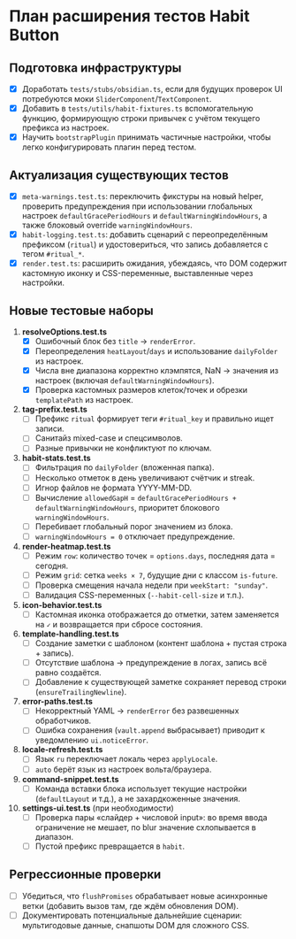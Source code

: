 # План расширения тестов Habit Button

## Подготовка инфраструктуры
- [x] Доработать `tests/stubs/obsidian.ts`, если для будущих проверок UI потребуются моки `SliderComponent`/`TextComponent`.
- [x] Добавить в `tests/utils/habit-fixtures.ts` вспомогательную функцию, формирующую строки привычек с учётом текущего префикса из настроек.
- [x] Научить `bootstrapPlugin` принимать частичные настройки, чтобы легко конфигурировать плагин перед тестом.

## Актуализация существующих тестов
- [x] `meta-warnings.test.ts`: переключить фикстуры на новый helper, проверить предупреждения при использовании глобальных настроек `defaultGracePeriodHours` и `defaultWarningWindowHours`, а также блоковый override `warningWindowHours`.
- [x] `habit-logging.test.ts`: добавить сценарий с переопределённым префиксом (`ritual`) и удостовериться, что запись добавляется с тегом `#ritual_*`.
- [x] `render.test.ts`: расширить ожидания, убеждаясь, что DOM содержит кастомную иконку и CSS-переменные, выставленные через настройки.

## Новые тестовые наборы
1. **resolveOptions.test.ts**
   - [x] Ошибочный блок без `title` → `renderError`.
   - [x] Переопределения `heatLayout`/`days` и использование `dailyFolder` из настроек.
   - [x] Числа вне диапазона корректно клэмпятся, NaN → значения из настроек (включая `defaultWarningWindowHours`).
   - [x] Проверка кастомных размеров клеток/точек и обрезки `templatePath` из настроек.

2. **tag-prefix.test.ts**
   - [ ] Префикс `ritual` формирует теги `#ritual_key` и правильно ищет записи.
   - [ ] Санитайз mixed-case и спецсимволов.
   - [ ] Разные привычки не конфликтуют по ключам.

3. **habit-stats.test.ts**
   - [ ] Фильтрация по `dailyFolder` (вложенная папка).
   - [ ] Несколько отметок в день увеличивают счётчик и streak.
   - [ ] Игнор файлов не формата YYYY-MM-DD.
   - [ ] Вычисление `allowedGapH` = `defaultGracePeriodHours + defaultWarningWindowHours`, приоритет блокового `warningWindowHours`.
   - [ ] Перебивает глобальный порог значением из блока.
   - [ ] `warningWindowHours = 0` отключает предупреждение.

4. **render-heatmap.test.ts**
   - [ ] Режим `row`: количество точек = `options.days`, последняя дата = сегодня.
   - [ ] Режим `grid`: сетка `weeks × 7`, будущие дни с классом `is-future`.
   - [ ] Проверка смещения начала недели при `weekStart: "sunday"`.
   - [ ] Валидация CSS-переменных (`--habit-cell-size` и т.п.).

5. **icon-behavior.test.ts**
   - [ ] Кастомная иконка отображается до отметки, затем заменяется на `✓` и возвращается при сбросе состояния.

6. **template-handling.test.ts**
   - [ ] Создание заметки с шаблоном (контент шаблона + пустая строка + запись).
   - [ ] Отсутствие шаблона → предупреждение в логах, запись всё равно создаётся.
   - [ ] Добавление к существующей заметке сохраняет перевод строки (`ensureTrailingNewline`).

7. **error-paths.test.ts**
   - [ ] Некорректный YAML → `renderError` без развешенных обработчиков.
   - [ ] Ошибка сохранения (`vault.append` выбрасывает) приводит к уведомлению `ui.noticeError`.

8. **locale-refresh.test.ts**
   - [ ] Язык `ru` переключает локаль через `applyLocale`.
   - [ ] `auto` берёт язык из настроек вольта/браузера.

9. **command-snippet.test.ts**
   - [ ] Команда вставки блока использует текущие настройки (`defaultLayout` и т.д.), а не захардкоженные значения.

10. **settings-ui.test.ts** (при необходимости)
    - [ ] Проверка пары «слайдер + числовой input»: во время ввода ограничение не мешает, по blur значение схлопывается в диапазон.
    - [ ] Пустой префикс превращается в `habit`.

## Регрессионные проверки
- [ ] Убедиться, что `flushPromises` обрабатывает новые асинхронные ветки (добавить вызов там, где ждём обновления DOM).
- [ ] Документировать потенциальные дальнейшие сценарии: мультигодовые данные, снапшоты DOM для сложного CSS.

